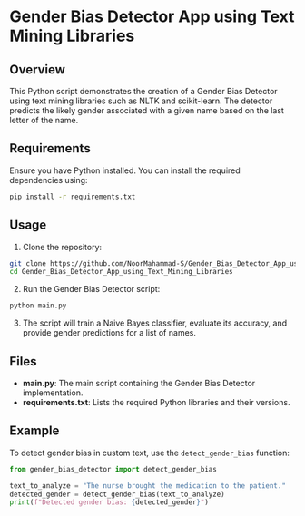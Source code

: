 # Gender Bias Detector App using Text Mining Libraries

## Overview

This Python script demonstrates the creation of a Gender Bias Detector using text mining libraries such as NLTK and scikit-learn. The detector predicts the likely gender associated with a given name based on the last letter of the name.

## Requirements

Ensure you have Python installed. You can install the required dependencies using:

```bash
pip install -r requirements.txt
```

## Usage

1. Clone the repository:

```bash
git clone https://github.com/NoorMahammad-S/Gender_Bias_Detector_App_using_Text_Mining_Libraries.git
cd Gender_Bias_Detector_App_using_Text_Mining_Libraries
```

2. Run the Gender Bias Detector script:

```bash
python main.py
```

3. The script will train a Naive Bayes classifier, evaluate its accuracy, and provide gender predictions for a list of names.

## Files

- **main.py**: The main script containing the Gender Bias Detector implementation.
- **requirements.txt**: Lists the required Python libraries and their versions.

## Example

To detect gender bias in custom text, use the `detect_gender_bias` function:

```python
from gender_bias_detector import detect_gender_bias

text_to_analyze = "The nurse brought the medication to the patient."
detected_gender = detect_gender_bias(text_to_analyze)
print(f"Detected gender bias: {detected_gender}")
```


